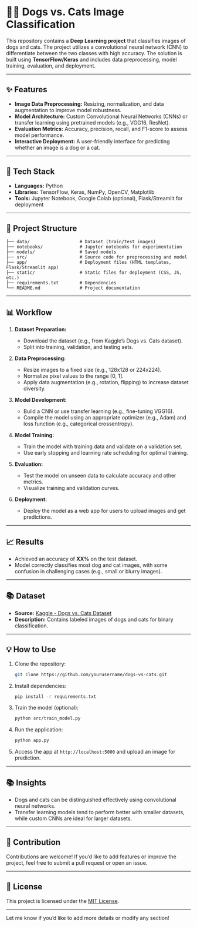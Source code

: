 

# 🐶🐱 Dogs vs. Cats Image Classification

This repository contains a **Deep Learning project** that classifies images of dogs and cats. The project utilizes a convolutional neural network (CNN) to differentiate between the two classes with high accuracy. The solution is built using **TensorFlow/Keras** and includes data preprocessing, model training, evaluation, and deployment.

---

## ✨ Features

- **Image Data Preprocessing:** Resizing, normalization, and data augmentation to improve model robustness.  
- **Model Architecture:** Custom Convolutional Neural Networks (CNNs) or transfer learning using pretrained models (e.g., VGG16, ResNet).  
- **Evaluation Metrics:** Accuracy, precision, recall, and F1-score to assess model performance.  
- **Interactive Deployment:** A user-friendly interface for predicting whether an image is a dog or a cat.  

---

## 🚀 Tech Stack

- **Languages:** Python  
- **Libraries:** TensorFlow, Keras, NumPy, OpenCV, Matplotlib  
- **Tools:** Jupyter Notebook, Google Colab (optional), Flask/Streamlit for deployment  

---

## 📂 Project Structure

```
├── data/                   # Dataset (train/test images)
├── notebooks/              # Jupyter notebooks for experimentation
├── models/                 # Saved models
├── src/                    # Source code for preprocessing and model
├── app/                    # Deployment files (HTML templates, Flask/Streamlit app)
├── static/                 # Static files for deployment (CSS, JS, etc.)
├── requirements.txt        # Dependencies
└── README.md               # Project documentation
```

---

## 📊 Workflow

1. **Dataset Preparation:**  
   - Download the dataset (e.g., from Kaggle’s Dogs vs. Cats dataset).  
   - Split into training, validation, and testing sets.  

2. **Data Preprocessing:**  
   - Resize images to a fixed size (e.g., 128x128 or 224x224).  
   - Normalize pixel values to the range [0, 1].  
   - Apply data augmentation (e.g., rotation, flipping) to increase dataset diversity.  

3. **Model Development:**  
   - Build a CNN or use transfer learning (e.g., fine-tuning VGG16).  
   - Compile the model using an appropriate optimizer (e.g., Adam) and loss function (e.g., categorical crossentropy).  

4. **Model Training:**  
   - Train the model with training data and validate on a validation set.  
   - Use early stopping and learning rate scheduling for optimal training.  

5. **Evaluation:**  
   - Test the model on unseen data to calculate accuracy and other metrics.  
   - Visualize training and validation curves.  

6. **Deployment:**  
   - Deploy the model as a web app for users to upload images and get predictions.  

---

## 📈 Results

- Achieved an accuracy of **XX%** on the test dataset.  
- Model correctly classifies most dog and cat images, with some confusion in challenging cases (e.g., small or blurry images).  

---

## 📚 Dataset

- **Source:** [Kaggle - Dogs vs. Cats Dataset](https://www.kaggle.com/c/dogs-vs-cats/data)  
- **Description:** Contains labeled images of dogs and cats for binary classification.  

---

## 💡 How to Use

1. Clone the repository:  
   ```bash
   git clone https://github.com/yourusername/dogs-vs-cats.git
   ```
2. Install dependencies:  
   ```bash
   pip install -r requirements.txt
   ```
3. Train the model (optional):  
   ```bash
   python src/train_model.py
   ```
4. Run the application:  
   ```bash
   python app.py
   ```
5. Access the app at `http://localhost:5000` and upload an image for prediction.  

---

## 📚 Insights

- Dogs and cats can be distinguished effectively using convolutional neural networks.  
- Transfer learning models tend to perform better with smaller datasets, while custom CNNs are ideal for larger datasets.  

---

## 🙌 Contribution

Contributions are welcome! If you’d like to add features or improve the project, feel free to submit a pull request or open an issue.  

---

## 📜 License

This project is licensed under the [MIT License](LICENSE).  

---

Let me know if you’d like to add more details or modify any section!
